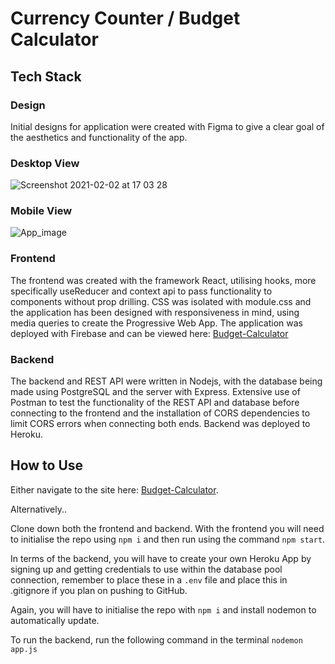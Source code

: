 # Currency Counter / Budget Calculator

## Tech Stack

### Design
Initial designs for application were created with Figma to give a clear goal of the aesthetics and functionality of the app.

### Desktop View
![Screenshot 2021-02-02 at 17 03 28](https://user-images.githubusercontent.com/70659641/106635980-5cf5e880-6579-11eb-9e13-36e9d9b9f0eb.png)
### Mobile View
![App_image](https://user-images.githubusercontent.com/70659641/106635590-f244ad00-6578-11eb-999f-169d5407fba9.png)


### Frontend
The frontend was created with the framework React, utilising hooks, more specifically useReducer and context api to pass functionality to components without prop drilling. CSS was isolated with module.css and the application has been designed with responsiveness in mind, using media queries to create the Progressive Web App. The application was deployed with Firebase and can be viewed here: [Budget-Calculator](https://budget-app-c059f.web.app/)
### Backend
The backend and REST API were written in Nodejs, with the database being made using PostgreSQL and the server with Express. Extensive use of Postman to test the functionality of the REST API and database before connecting to the frontend and the installation of CORS dependencies to limit CORS errors when connecting both ends. Backend was deployed to Heroku.

## How to Use
Either navigate to the site here: [Budget-Calculator](https://budget-app-c059f.web.app/). 

Alternatively.. 

Clone down both the frontend and backend. With the frontend you will need to initialise the repo using `npm i` and then run using the command `npm start`.

In terms of the backend, you will have to create your own Heroku App by signing up and getting credentials to use within the database pool connection, remember to place these in a `.env` file and place this in .gitignore if you plan on pushing to GitHub.

Again, you will have to initialise the repo with `npm i` and install nodemon to automatically update.

To run the backend, run the following command in the terminal `nodemon app.js`


